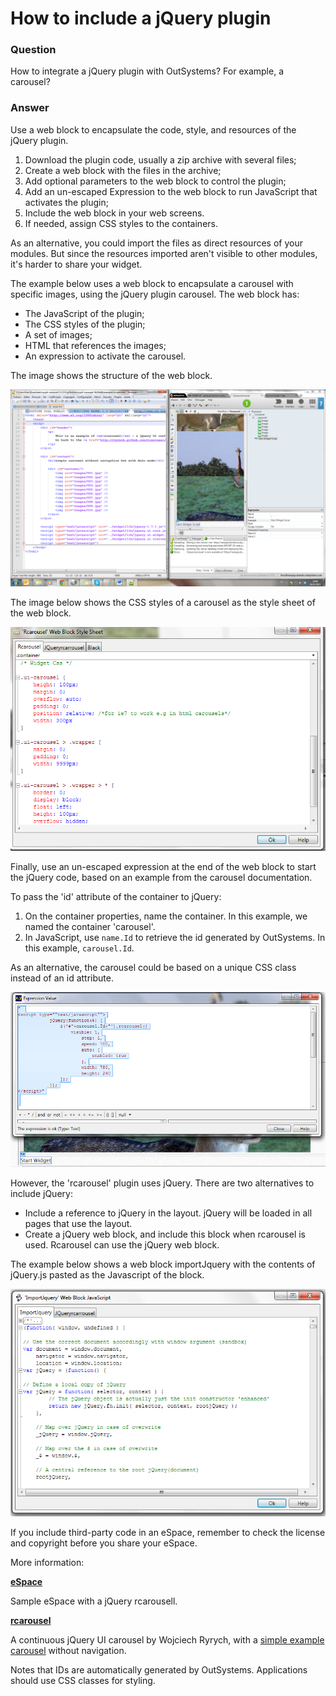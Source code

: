 # How to include a jQuery plugin

### Question

How to integrate a jQuery plugin with OutSystems? For example, a carousel?

### Answer

Use a web block to encapsulate the code, style, and resources of the jQuery plugin.

1. Download the plugin code, usually a zip archive with several files;
1. Create a web block with the files in the archive;
1. Add optional parameters to the web block to control the plugin;
1. Add an un-escaped Expression to the web block to run JavaScript that activates the plugin;
1. Include the web block in your web screens.
1. If needed, assign CSS styles to the containers.

<div class="info" markdown="1">
As an alternative, you could import the files as direct resources of your modules. But since the resources imported aren't visible to other modules, it's harder to share your widget.
</div>

​The example below uses a web block to encapsulate a carousel with specific images, using the jQuery plugin carousel. The web block has:

* The JavaScript of the plugin;
* The CSS styles of the plugin;
* A set of images;
* HTML that references the images;
* An expression to activate the carousel.

The image shows the structure of the web block.

![](images/How-to-include-a-jQuery-plugin_0.png)

The image below shows the CSS styles of a carousel as the style sheet of the web block.

![](images/How-to-include-a-jQuery-plugin_1.png)

Finally, use an un-escaped expression at the end of the web block to start the jQuery code, based on an example from the carousel documentation.

To pass the 'id' attribute of the container to jQuery:

1. On the container properties, name the container. In this example, we named the container 'carousel'.
1. In JavaScript, use `name.Id` to retrieve the id generated by OutSystems. In this example, `carousel.Id`.

As an alternative, the carousel could be based on a unique CSS class instead of an id attribute.

![image alt text](images/How-to-include-a-jQuery-plugin_2.png)

However, the 'rcarousel' plugin uses jQuery. There are two alternatives to include jQuery:

* Include a reference to jQuery in the layout. jQuery will be loaded in all pages that use the layout.
* Create a jQuery web block, and include this block when rcarousel is used. Rcarousel can use the jQuery web block.

The example below shows a web block importJquery with the contents of jQuery.js pasted as the Javascript of the block.

![image alt text](images/How-to-include-a-jQuery-plugin_3.png)

<div class="warning" markdown="1">
If you include third-party code in an eSpace, remember to check the license and copyright before you share your eSpace.
</div>


More information:

[**eSpace**](https://success.outsystems.com/@api/deki/files/1512/JQueryrcarrousel.oml?revision=1 "https://success.outsystems.com/@api/deki/files/1512/JQueryrcarrousel.oml?revision=1")

Sample eSpace with a jQuery rcarousell.

[**rcarousel**](http://ryrych.github.com/rcarousel/)

A continuous jQuery UI carousel by Wojciech Ryrych, with a [simple example carousel](http://ryrych.github.com/rcarousel/examples/simple.html) without navigation.


Notes that IDs are automatically generated by OutSystems. Applications should use CSS classes for styling.
